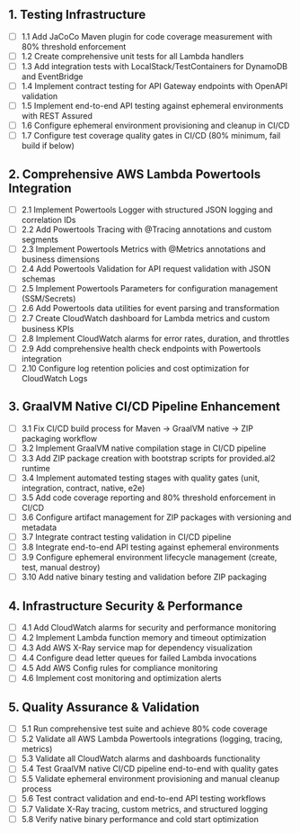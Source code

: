 ## 1. Testing Infrastructure
- [ ] 1.1 Add JaCoCo Maven plugin for code coverage measurement with 80% threshold enforcement
- [ ] 1.2 Create comprehensive unit tests for all Lambda handlers
- [ ] 1.3 Add integration tests with LocalStack/TestContainers for DynamoDB and EventBridge
- [ ] 1.4 Implement contract testing for API Gateway endpoints with OpenAPI validation
- [ ] 1.5 Implement end-to-end API testing against ephemeral environments with REST Assured
- [ ] 1.6 Configure ephemeral environment provisioning and cleanup in CI/CD
- [ ] 1.7 Configure test coverage quality gates in CI/CD (80% minimum, fail build if below)

## 2. Comprehensive AWS Lambda Powertools Integration
- [ ] 2.1 Implement Powertools Logger with structured JSON logging and correlation IDs
- [ ] 2.2 Add Powertools Tracing with @Tracing annotations and custom segments
- [ ] 2.3 Implement Powertools Metrics with @Metrics annotations and business dimensions
- [ ] 2.4 Add Powertools Validation for API request validation with JSON schemas
- [ ] 2.5 Implement Powertools Parameters for configuration management (SSM/Secrets)
- [ ] 2.6 Add Powertools data utilities for event parsing and transformation
- [ ] 2.7 Create CloudWatch dashboard for Lambda metrics and custom business KPIs
- [ ] 2.8 Implement CloudWatch alarms for error rates, duration, and throttles
- [ ] 2.9 Add comprehensive health check endpoints with Powertools integration
- [ ] 2.10 Configure log retention policies and cost optimization for CloudWatch Logs

## 3. GraalVM Native CI/CD Pipeline Enhancement
- [ ] 3.1 Fix CI/CD build process for Maven → GraalVM native → ZIP packaging workflow
- [ ] 3.2 Implement GraalVM native compilation stage in CI/CD pipeline
- [ ] 3.3 Add ZIP package creation with bootstrap scripts for provided.al2 runtime
- [ ] 3.4 Implement automated testing stages with quality gates (unit, integration, contract, native, e2e)
- [ ] 3.5 Add code coverage reporting and 80% threshold enforcement in CI/CD
- [ ] 3.6 Configure artifact management for ZIP packages with versioning and metadata
- [ ] 3.7 Integrate contract testing validation in CI/CD pipeline
- [ ] 3.8 Integrate end-to-end API testing against ephemeral environments
- [ ] 3.9 Configure ephemeral environment lifecycle management (create, test, manual destroy)
- [ ] 3.10 Add native binary testing and validation before ZIP packaging

## 4. Infrastructure Security & Performance
- [ ] 4.1 Add CloudWatch alarms for security and performance monitoring
- [ ] 4.2 Implement Lambda function memory and timeout optimization
- [ ] 4.3 Add AWS X-Ray service map for dependency visualization
- [ ] 4.4 Configure dead letter queues for failed Lambda invocations
- [ ] 4.5 Add AWS Config rules for compliance monitoring
- [ ] 4.6 Implement cost monitoring and optimization alerts

## 5. Quality Assurance & Validation
- [ ] 5.1 Run comprehensive test suite and achieve 80% code coverage
- [ ] 5.2 Validate all AWS Lambda Powertools integrations (logging, tracing, metrics)
- [ ] 5.3 Validate all CloudWatch alarms and dashboards functionality
- [ ] 5.4 Test GraalVM native CI/CD pipeline end-to-end with quality gates
- [ ] 5.5 Validate ephemeral environment provisioning and manual cleanup process
- [ ] 5.6 Test contract validation and end-to-end API testing workflows
- [ ] 5.7 Validate X-Ray tracing, custom metrics, and structured logging
- [ ] 5.8 Verify native binary performance and cold start optimization